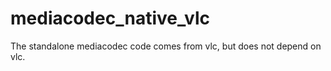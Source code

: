 # mediacodec_native_vlc
The standalone mediacodec code comes from vlc, but does not depend on vlc. 
